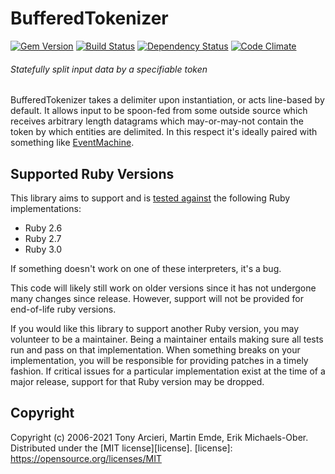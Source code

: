 # BufferedTokenizer

[![Gem Version](http://img.shields.io/gem/v/buftok.svg)][gem]
[![Build Status](https://github.com/sferik/buftok/actions/workflows/ruby.yml/badge.svg)][build]
[![Dependency Status](http://img.shields.io/gemnasium/sferik/buftok.svg)][gemnasium]
[![Code Climate](http://img.shields.io/codeclimate/github/sferik/buftok.svg)][codeclimate]

[gem]: https://rubygems.org/gems/buftok
[build]: https://github.com/sferik/buftok/actions
[gemnasium]: https://gemnasium.com/sferik/buftok
[codeclimate]: https://codeclimate.com/github/sferik/buftok

###### Statefully split input data by a specifiable token

BufferedTokenizer takes a delimiter upon instantiation, or acts line-based by
default.  It allows input to be spoon-fed from some outside source which
receives arbitrary length datagrams which may-or-may-not contain the token by
which entities are delimited.  In this respect it's ideally paired with
something like [EventMachine][].

[EventMachine]: http://rubyeventmachine.com/

## Supported Ruby Versions
This library aims to support and is [tested against][build] the following Ruby
implementations:

* Ruby 2.6
* Ruby 2.7
* Ruby 3.0

If something doesn't work on one of these interpreters, it's a bug.

This code will likely still work on older versions since it has not undergone
many changes since release. However, support will not be provided for
end-of-life ruby versions.

If you would like this library to support another Ruby version, you may
volunteer to be a maintainer. Being a maintainer entails making sure all tests
run and pass on that implementation. When something breaks on your
implementation, you will be responsible for providing patches in a timely
fashion. If critical issues for a particular implementation exist at the time
of a major release, support for that Ruby version may be dropped.

## Copyright
Copyright (c) 2006-2021 Tony Arcieri, Martin Emde, Erik Michaels-Ober.
Distributed under the [MIT license][license].
[license]: https://opensource.org/licenses/MIT

